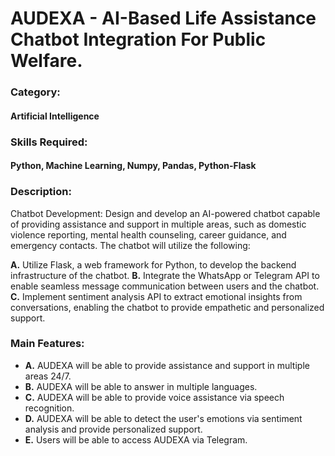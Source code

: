 # AUDEXA - AI-Based Life Assistance Chatbot Integration For Public Welfare.


### Category:

#### Artificial Intelligence

### Skills Required:

#### Python, Machine Learning, Numpy, Pandas, Python-Flask

### Description:

Chatbot Development: Design and develop an AI-powered chatbot capable of providing assistance and support in multiple areas, such as domestic violence reporting, mental health counseling, career guidance, and emergency contacts. The chatbot will utilize the following:

**A.** Utilize Flask, a web framework for Python, to develop the backend infrastructure of the chatbot.
**B.** Integrate the WhatsApp or Telegram API to enable seamless message communication between users and the chatbot.
**C.** Implement sentiment analysis API to extract emotional insights from conversations, enabling the chatbot to provide empathetic and personalized support.

### Main Features:

-   **A.** AUDEXA will be able to provide assistance and support in multiple areas 24/7.
-   **B.** AUDEXA will be able to answer in multiple languages.
-   **C.** AUDEXA will be able to provide voice assistance via speech recognition.
-   **D.** AUDEXA will be able to detect the user's emotions via sentiment analysis and provide personalized support.
-   **E.** Users will be able to access AUDEXA via Telegram.

